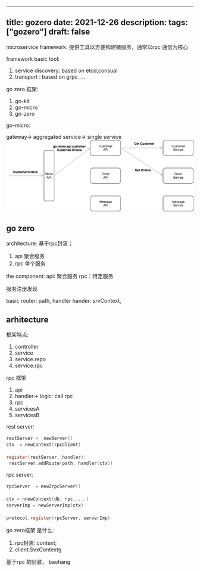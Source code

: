 
---

title: gozero
date: 2021-12-26
description:
tags: ["gozero"]
draft: false
---

microservice framework:
提供工具以方便构建微服务，通常以rpc 通信为核心  






framework basic tool:

1. service discovery:  based on  etcd,consual
2. transport : based on grpc ....

go zero 框架:

1. go-kit
2. go-micro
3. go-zero

go-micro:

gateway-> aggregated service->  single service
![6ktJKGdKKmy4](https://raw.githubusercontent.com/atony2099/imgs/master/20230301/6ktJKGdKKmy4.jpg)

## go zero

architecture:  基于rpc封装；

1. api 聚合服务
2. rpc  单个服务

the component:
api:  聚合服务
rpc：特定服务

服务注册发现

basic
router: path, handler
hander:  srvContext,

## arhitecture

框架特点:

1. controller
2. service
 1. service.repo
 2. service.rpc

rpc 框架

1. api
 1. handler-> logic: call rpc
 3. rpc
  1. servicesA
  2. servicesB

rest  server:

```c
restServer =  newServer()
ctx  = newContext(rpcClient) 

register(restServer, handler):
 restServer.addRoute(path, handler(ctx))

```

rpc server:

```c
rpcServer  = newZrpcServer()

ctx = nnewContext(db, rpc,....)
serverImp = newServerImp(ctx)

protocol.register(rpcServer, serverImp)

```

go zero框架 是什么:

1. rpc封装:  context;
 2. client.SvxContextg

基于rpc 的封装， baohang
